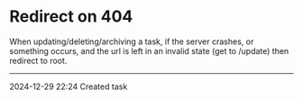 Redirect on 404
===

When updating/deleting/archiving a task, if the server crashes, or something occurs, and the url is left in an invalid state (get to /update) then redirect to root.

---

2024-12-29 22:24	Created task
